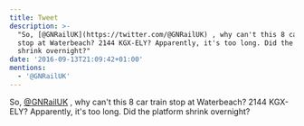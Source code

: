 ```yaml
---
title: Tweet
description: >-
  "So, [@GNRailUK](https://twitter.com/@GNRailUK) , why can't this 8 car train
  stop at Waterbeach? 2144 KGX-ELY? Apparently, it's too long. Did the platform
  shrink overnight?"
date: '2016-09-13T21:09:42+01:00'
mentions:
  - '@GNRailUK'
---
```

So, [@GNRailUK](https://twitter.com/@GNRailUK) , why can't this 8 car train stop at Waterbeach? 2144 KGX-ELY? Apparently, it's too long. Did the platform shrink overnight?
